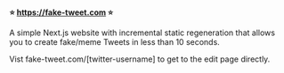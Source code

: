 **⭐ https://fake-tweet.com ⭐**

A simple Next.js website with incremental static regeneration that allows you to create fake/meme Tweets in less than 10 seconds.

Vist fake-tweet.com/[twitter-username] to get to the edit page directly.
